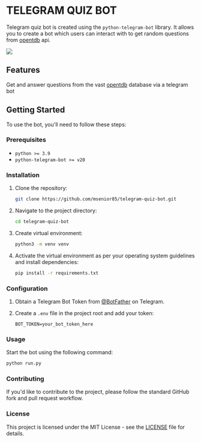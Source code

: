 # TELEGRAM QUIZ BOT

Telegram quiz bot is created using the `python-telegram-bot` library. It allows you to create a bot which users can interact with to get random questions from [opentdb](https://opentdb.com/api_config.php) api.

![](https://github.com/msenior85/telegram-quiz-bot/actions/workflows/tests.yml/badge.svg)

## Features

Get and answer questions from the vast [opentdb](https://opentdb.com/) database via a telegram bot

## Getting Started

To use the bot, you'll need to follow these steps:

### Prerequisites

- `python >= 3.9`
- `python-telegram-bot >= v20`

### Installation

1. Clone the repository:

    ```bash
    git clone https://github.com/msenior85/telegram-quiz-bot.git
    ```

2. Navigate to the project directory:

    ```bash
    cd telegram-quiz-bot
    ```

3. Create virtual environment:

    ```bash
    python3 -m venv venv
    ```

4. Activate the virtual environment as per your operating system guidelines and install dependencies:

    ```bash
    pip install -r requirements.txt
    ```

### Configuration

1. Obtain a Telegram Bot Token from [@BotFather](https://t.me/BotFather) on Telegram.

2. Create a `.env` file in the project root and add your token:

    ```env
    BOT_TOKEN=your_bot_token_here
    ```

### Usage

Start the bot using the following command:

```bash
python run.py
```

### Contributing

If you'd like to contribute to the project, please follow the standard GitHub fork and pull request workflow.

### License

This project is licensed under the MIT License - see the [LICENSE](https://github.com/msenior85/telegram-quiz-bot/blob/main/LICENSE) file for details.
